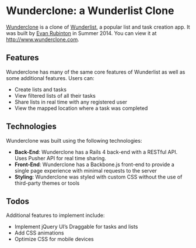 # Wunderclone: a Wunderlist Clone
[Wunderclone](http://wunderclone.com) is a clone of [Wunderlist](http://wunderlist.com), a popular list and task creation app. It was built by [Evan Rubinton](http://evanrubinton.me) in Summer 2014. You can view it at http://www.wunderclone.com.

## Features
Wunderclone has many of the same core features of Wunderlist as well as some additional features.
Users can:
- Create lists and tasks
- View filtered lists of all their tasks
- Share lists in real time with any registered user
- View the mapped location where a task was completed

## Technologies
Wunderclone was built using the following technologies:
- **Back-End**: Wunderclone has a Rails 4 back-end with a RESTful API. Uses Pusher API for real time sharing.
- **Front-End**: Wunderclone has a Backbone.js front-end to provide a single page experience with minimal requests to the server
- **Styling**: Wunderclone was styled with custom CSS without the use of third-party themes or tools

## Todos
Additional features to implement include:
- Implement jQuery UI’s Draggable for tasks and lists
- Add CSS animations
- Optimize CSS for mobile devices

